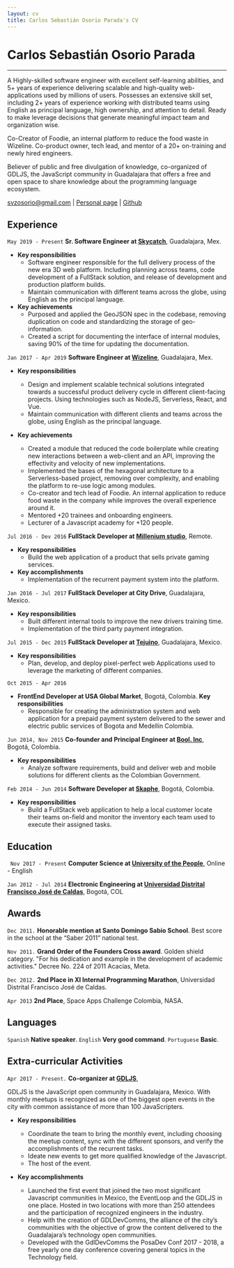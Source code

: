 ```yaml
---
layout: cv
title: Carlos Sebastián Osorio Parada's CV
---
```

# Carlos Sebastián Osorio Parada
___

A Highly-skilled software engineer with excellent self-learning abilities, and  5+ years of experience delivering scalable and high-quality web-applications used by millions of users. Possesses an extensive skill set, including 2+ years of experience working with distributed teams using English as principal language, high ownership, and attention to detail. Ready to make leverage decisions that generate meaningful impact team and organization wise.

Co-Creator of Foodie, an internal platform to reduce the food waste in Wizeline. Co-product owner, tech lead, and mentor of a 20+ on-training and newly hired engineers. 

Believer of public and free divulgation of knowledge, co-organized of GDLJS, the JavaScript community in Guadalajara that offers a free and open space to share knowledge about the programming language ecosystem.


<div id="webaddress">
    <a href="isaac@applesdofall.org">svzosorio@gmail.com</a> | <a href="https://galleto.xyz">Personal page</a> | <a href="https://github.com/sirgalleto">Github</a>
</div>


## Experience 

`May 2019 - Present` 
__Sr. Software Engineer at [Skycatch](http://skycatch.com/)__, Guadalajara, Mex.

- **Key responsibilities**
    - Software engineer responsible for the full delivery process of the new era 3D web platform. Including planning across teams, code development of a FullStack solution, and release of development and production platform builds.  
    - Maintain communication with different teams across the globe, using English as the principal language. 
- **Key achievements**
    - Purposed and applied the GeoJSON spec in the codebase, removing duplication on code and standardizing the storage of geo-information. 
    - Created a script for documenting the interface of internal modules, saving 90% of the time for updating the documentation. 

`Jan 2017 - Apr 2019`
__Software Engineer at [Wizeline](http://wizeline.com/)__, Guadalajara, Mex. 

- **Key responsibilities**
    - Design and implement scalable technical solutions integrated towards a successful product delivery cycle in different client-facing projects. Using technologies such as NodeJS, Serverless, React, and Vue.
    - Maintain communication with different clients and teams across the globe, using English as the principal language. 

- **Key achievements**
    - Created a module that reduced the code boilerplate while creating new interactions between a web-client and an API, improving the effectivity and velocity of new implementations. 
    - Implemented the bases of the hexagonal architecture to a Serverless-based project, removing over complexity, and enabling the platform to re-use logic among modules.
    - Co-creator and tech lead of Foodie. An internal application to reduce food waste in the company while improves the overall experience around it.
    - Mentored +20 trainees and onboarding engineers. 
    - Lecturer of a Javascript academy for +120 people. 

`Jul 2016 - Dev 2016` 
__FullStack Developer at [Millenium studio](https://www.linkedin.com/company/millenium-studio/about/)__, Remote.

- **Key responsibilities**
    - Build the web application of a product that sells private gaming services. 
- **Key accomplishments**
    - Implementation of the recurrent payment system into the platform. 

`Jan 2016 - Jul 2017`
__FullStack Developer at City Drive__, Guadalajara, Mexico.
- **Key responsibilities**
    - Built different internal tools to improve the new drivers training time.
    - Implementation of the third party payment integration. 

`Jul 2015 - Dec 2015`
__FullStack Developer at [Tejuino](https://tejuino.mx/)__, Guadalajara, Mexico.
- **Key responsibilities**
    - Plan, develop, and deploy pixel-perfect web Applications used to leverage the marketing of different companies.

`Oct 2015 - Apr 2016`
- __FrontEnd Developer at USA Global Market__, Bogotá, Colombia.
**Key responsibilities**
    - Responsible for creating the administration system and web application for a prepaid payment system delivered to the sewer and electric public services of Bogota and Medellin Colombia.

`Jun 2014, Nov 2015`
__Co-founder and Principal Engineer at [Bool. Inc](https://github.com/boolinc)__, Bogotá, Colombia.
- **Key responsibilities**
    - Analyze software requirements, build and deliver web and mobile solutions for different clients as the Colombian Government. 

`Feb 2014 - Jun 2014`
__Software Developer at [Skaphe](http://www.skaphe.com/)__, Bogotá, Colombia.

- **Key responsibilities**
    - Build a FullStack web application to help a local customer locate their teams on-field and monitor the inventory each team used to execute their assigned tasks.


## Education 

` Nov 2017 - Present` 
__Computer Science at [University of the People](https://www.uopeople.edu/)__, Online - English

`Jan 2012 - Jul 2014`
__Electronic Engineering at [Universidad Distrital Francisco José de Caldas](https://en.wikipedia.org/wiki/Francisco_Jos%C3%A9_de_Caldas_District_University)__, Bogotá, COL


## Awards 

`Dec 2011.`
__Honorable mention at Santo Domingo Sabio School__. Best score in the school at the “Saber 2011” national test.

`Nov 2011.`
__Grand Order of the Founders Cross award__. Golden shield category. "For his dedication and example in the development of academic activities." Decree No. 224 of 2011 Acacías, Meta.

`Dec 2012.`
__2nd Place in XI Internal Programming Marathon__, Universidad Distrital Francisco José de Caldas.

`Apr 2013` 
__2nd Place__, Space Apps Challenge Colombia, NASA.

## Languages 

`Spanish`
__Native speaker__. 
`English`
__Very good command__. 
`Portuguese` 
__Basic__. 

## Extra-curricular Activities 

`Apr 2017 - Present.`
__Co-organizer at [GDLJS](https://www.meetup.com/Guadalajara-JS/)__, 

GDLJS is the JavaScript open community in Guadalajara, Mexico. With monthly meetups is recognized as one of the biggest open events in the city with common assistance of more than 100 JavaScripters.

- **Key responsibilities**
    - Coordinate the team to bring the monthly event, including choosing the meetup content, sync with the different sponsors, and verify the accomplishments of the recurrent tasks.  
    - Ideate new events to get more qualified knowledge of the Javascript. 
    - The host of the event. 

- **Key accomplishments**
    - Launched the first event that joined the two most significant Javascript communities in Mexico, the EventLoop and the GDLJS in one place. Hosted in two locations with more than 250 attendees and the participation of recognized engineers in the industry. 
    - Help with the creation of GDLDevComms, the alliance of the city’s communities with the objective of grow the content delivered to the Guadalajara’s technology open communities. 
    - Developed with the GdlDevComms the PosaDev Conf 2017 - 2018, a free yearly one day conference covering general topics in the Technology field. 

<!-- ### Footer

Last updated: October 2019 -->

